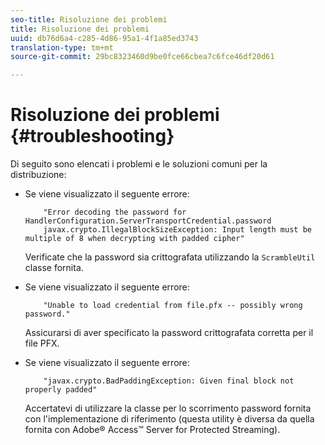 ```yaml
---
seo-title: Risoluzione dei problemi
title: Risoluzione dei problemi
uuid: db76d6a4-c285-4d86-95a1-4f1a85ed3743
translation-type: tm+mt
source-git-commit: 29bc8323460d9be0fce66cbea7c6fce46df20d61

---
```



# Risoluzione dei problemi {#troubleshooting}

Di seguito sono elencati i problemi e le soluzioni comuni per la distribuzione:

* Se viene visualizzato il seguente errore:

   ```
       "Error decoding the password for HandlerConfiguration.ServerTransportCredential.password  
       javax.crypto.IllegalBlockSizeException: Input length must be multiple of 8 when decrypting with padded cipher"
   ```

   Verificate che la password sia crittografata utilizzando la `ScrambleUtil` classe fornita.

* Se viene visualizzato il seguente errore:

   ```
       "Unable to load credential from file.pfx -- possibly wrong password."
   ```

   Assicurarsi di aver specificato la password crittografata corretta per il file PFX.

* Se viene visualizzato il seguente errore:

   ```
       "javax.crypto.BadPaddingException: Given final block not properly padded"
   ```

   Accertatevi di utilizzare la classe per lo scorrimento password fornita con l&#39;implementazione di riferimento (questa utility è diversa da quella fornita con Adobe® Access™ Server for Protected Streaming).

